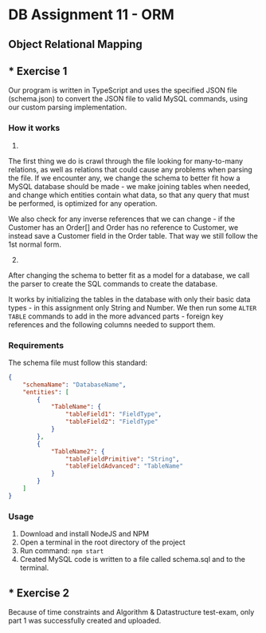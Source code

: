 # **DB Assignment 11 - ORM**  
  
## **Object Relational Mapping**  
  
## * Exercise 1  
  
Our program is written in TypeScript and uses the specified JSON file (schema.json) to convert the JSON file to valid MySQL commands, using our custom parsing implementation.

### **How it works**

1)

The first thing we do is crawl through the file looking for many-to-many relations, as well as relations that could cause any problems when parsing the file. If we encounter any, we change the schema to better fit how a MySQL database should be made - we make joining tables when needed, and change which entities contain what data, so that any query that must be performed, is optimized for any operation.

We also check for any inverse references that we can change - if the Customer has an Order[] and Order has no reference to Customer, we instead save a Customer field in the Order table. That way we still follow the 1st normal form.

2.

After changing the schema to better fit as a model for a database, we call the parser to create the SQL commands to create the database.

It works by initializing the tables in the database with only their basic data types - in this assignment only String and Number. We then run some ```ALTER TABLE``` commands to add in the more advanced parts - foreign key references and the following columns needed to support them.

### **Requirements**

The schema file must follow this standard:

```JSON
{
    "schemaName": "DatabaseName",
    "entities": [
        {
            "TableName": {
                "tableField1": "FieldType",
                "tableField2": "FieldType"
            }
        },
        {
            "TableName2": {
                "tableFieldPrimitive": "String",
                "tableFieldAdvanced": "TableName"
            }
        }
    ]
}
```

### **Usage**

1) Download and install NodeJS and NPM
2) Open a terminal in the root directory of the project
3) Run command: ```npm start```
4) Created MySQL code is written to a file called schema.sql and to the terminal.

## * Exercise 2

Because of time constraints and Algorithm & Datastructure test-exam, only part 1 was successfully created and uploaded.
